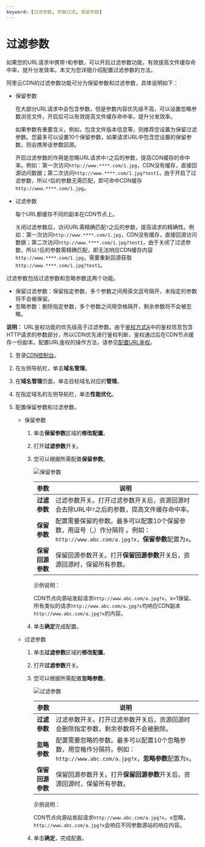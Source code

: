 ```yaml
---
keyword: [过滤参数, 参数过滤, 保留参数]
---
```


# 过滤参数

如果您的URL请求中携带`?`和参数，可以开启过滤参数功能，有效提高文件缓存命中率，提升分发效率。本文为您详细介绍配置过滤参数的方法。

阿里云CDN的过滤参数功能可分为保留参数和过滤参数，具体说明如下：

-   保留参数

    在大部分URL请求中会包含参数，但是参数内容优先级不高，可以设置忽略参数浏览文件，开启后可以有效提高文件缓存命中率，提升分发效率。

    如果参数有重要含义，例如，包含文件版本信息等，则推荐您设置为保留过滤参数。您最多可以设置10个保留参数，如果请求URL中包含您设置的保留参数，则会携带该参数回源。

    开启过滤参数的作用是忽略URL请求中`?`之后的参数，提高CDN缓存的命中率。例如：第一次访问`http://www.****.com/1.jpg`，CDN没有缓存，直接回源访问数据；第二次访问`http://www.****.com/1.jpg?test1`，由于开启了过滤参数，所以`?`后的参数无需匹配，即可命中CDN缓存`http://www.****.com/1.jpg`。

-   过滤参数

    每个URL都缓存不同的副本在CDN节点上。

    关闭过滤参数后，访问URL需精确匹配`?`之后的参数，提高请求的精确性。例如：第一次访问`http://www.****.com/1.jpg`，CDN没有缓存，直接回源访问数据；第二次访问`http://www.****.com/1.jpg?test1`，由于关闭了过滤参数，所以`?`后的参数需精确匹配，即无法响应CDN缓存内容`http://www.****.com/1.jpg`，需要重新回源获取`http://www.****.com/1.jpg?test1`。


过滤参数包括过滤参数和忽略参数这两个功能。

-   保留过滤参数：保留指定参数，多个参数之间用英文逗号隔开，未指定的参数将不会被保留。
-   忽略参数：删除指定参数，多个参数之间用空格隔开，剩余参数将不会被忽略。

**说明：** URL鉴权功能的优先级高于过滤参数。由于[鉴权方式A](/intl.zh-CN/域名管理/访问控制/URL鉴权配置/鉴权方式A说明.md)中的鉴权信息包含HTTP请求的参数部分，所以CDN优先进行鉴权判断，鉴权通过后在CDN节点缓存一份副本。配置URL鉴权的操作方法，请参见[配置URL鉴权](/intl.zh-CN/域名管理/访问控制/URL鉴权配置/URL鉴权.md)。

1.  登录[CDN控制台](https://cdn.console.aliyun.com)。

2.  在左侧导航栏，单击**域名管理**。

3.  在**域名管理**页面，单击目标域名对应的**管理**。

4.  在指定域名的左侧导航栏，单击**性能优化**。

5.  配置保留参数和过滤参数。

    -   保留参数
        1.  单击**保留参数**区域的**修改配置**。
        2.  打开**过滤参数**开关。
        3.  您可以根据所需配置**保留参数**。

            ![保留参数](https://static-aliyun-doc.oss-accelerate.aliyuncs.com/assets/img/zh-CN/0426449951/p57056.png)

            |参数|说明|
            |--|--|
            |**过滤参数**|过滤参数开关。打开过滤参数开关后，资源回源时会去除URL中`?`之后的参数，提高文件缓存命中率。|
            |**保留参数**|配置需要保留的参数。最多可以配置10个保留参数，用逗号（,）作分隔符 。例如：`http://www.abc.com/a.jpg?x`，**保留参数**配置为`x`。|
            |**保留回源参数**|保留回源参数开关。打开**保留回源参数**开关后，资源回源时，保留所有参数。|

            示例说明：

            CDN节点向源站发起请求`http://www.abc.com/a.jpg?x`，x=1保留。所有类似的请求`http://www.abc.com/a.jpg?x`均响应CDN副本`http://www.abc.com/a.jpg?x`的内容。

        4.  单击**确定**完成配置。
    -   过滤参数
        1.  单击**过滤参数**区域的**修改配置**。
        2.  打开**过滤参数**开关。
        3.  您可以根据所需配置**忽略参数**。

            ![过滤参数](https://static-aliyun-doc.oss-accelerate.aliyuncs.com/assets/img/zh-CN/0426449951/p7304.png)

            |参数|说明|
            |--|--|
            |**过滤参数**|过滤参数开关。打开过滤参数开关后，资源回源时会删除指定参数，剩余参数将不会被删除。|
            |**忽略参数**|配置需要忽略的参数。最多可以配置10个忽略参数，用空格作分隔符。例如：`http://www.abc.com/a.jpg?x`，**忽略参数**配置为`x`。|
            |**保留回源参数**|保留回源参数开关。打开**保留回源参数**开关后，资源回源时，保留所有参数。|

            示例说明：

            CDN节点向源站发起请求`http://www.abc.com/a.jpg?x`，x忽略，`http://www.abc.com/a.jpg?x`会响应不同参数源站的响应内容。

        4.  单击**确定**，完成配置。

